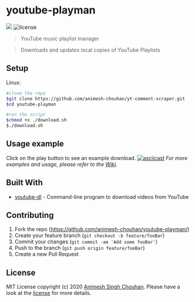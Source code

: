 # youtube-playman

![](https://img.shields.io/badge/platforms-linux--64-lightgrey.svg)
![license][license]

>YouTube music playlist manager

>Downloads and updates  local copies of YouTube Playlists 

## Setup

Linux:

```sh
#clone the repo
$git clone https://github.com/animesh-chouhan/yt-comment-scraper.git
$cd youtube-playman

#run the script
$chmod +x ./download.sh
$./download.sh

```

## Usage example
Click on the play button to see an example download.
[![asciicast](https://asciinema.org/a/ikO5IB3CDkYeyBlN1E7Hc4dsi.png)](https://asciinema.org/a/ikO5IB3CDkYeyBlN1E7Hc4dsi?speed=2&preload=1)
_For more examples and usage, please refer to the [Wiki][wiki]._


## Built With

* [youtube-dl](https://github.com/ytdl-org/youtube-dl) - Command-line program to download videos from YouTube



## Contributing

1. Fork the repo (<https://github.com/animesh-chouhan/youtube-playman/>)
2. Create your feature branch (`git checkout -b feature/fooBar`)
3. Commit your changes (`git commit -am 'Add some fooBar'`)
4. Push to the branch (`git push origin feature/fooBar`)
5. Create a new Pull Request

<!-- Markdown link & img dfn's -->
[license]: https://img.shields.io/github/license/animesh-chouhan/yt-comment-scraper.svg?style=plastic
[wiki]: https://github.com/animesh-chouhan/youtube-playman/wiki

## License
MIT License
copyright (c) 2020 [Animesh Singh Chouhan](https://github.com/animesh-chouhan). Please have a look at the [license](LICENSE) for more details.

